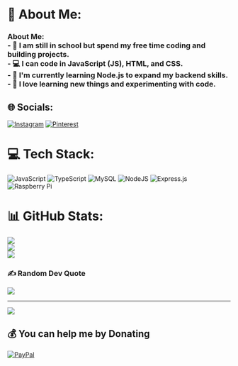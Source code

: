 # 💫 About Me:
### About Me:<br>- 🏫 I am still in school but spend my free time coding and building projects.<br>- 💻 I can code in **JavaScript (JS)**, **HTML**, and **CSS**.<br>- 🌱 I'm currently learning **Node.js** to expand my backend skills.<br>- 🚀 I love learning new things and experimenting with code.<br>


## 🌐 Socials:
[![Instagram](https://img.shields.io/badge/Instagram-%23E4405F.svg?logo=Instagram&logoColor=white)](https://instagram.com/rynz_ms) [![Pinterest](https://img.shields.io/badge/Pinterest-%23E60023.svg?logo=Pinterest&logoColor=white)](https://pinterest.com/sarayankheradvar) 

# 💻 Tech Stack:
![JavaScript](https://img.shields.io/badge/javascript-%23323330.svg?style=for-the-badge&logo=javascript&logoColor=%23F7DF1E) ![TypeScript](https://img.shields.io/badge/typescript-%23007ACC.svg?style=for-the-badge&logo=typescript&logoColor=white) ![MySQL](https://img.shields.io/badge/mysql-4479A1.svg?style=for-the-badge&logo=mysql&logoColor=white) ![NodeJS](https://img.shields.io/badge/node.js-6DA55F?style=for-the-badge&logo=node.js&logoColor=white) ![Express.js](https://img.shields.io/badge/express.js-%23404d59.svg?style=for-the-badge&logo=express&logoColor=%2361DAFB) ![Raspberry Pi](https://img.shields.io/badge/-RaspberryPi-C51A4A?style=for-the-badge&logo=Raspberry-Pi)
# 📊 GitHub Stats:
![](https://github-readme-stats.vercel.app/api?username=ryankhe&theme=dark&hide_border=true&include_all_commits=true&count_private=false)<br/>
![](https://github-readme-streak-stats.herokuapp.com/?user=ryankhe&theme=dark&hide_border=true)<br/>
![](https://github-readme-stats.vercel.app/api/top-langs/?username=ryankhe&theme=dark&hide_border=true&include_all_commits=true&count_private=false&layout=compact)

### ✍️ Random Dev Quote
![](https://quotes-github-readme.vercel.app/api?type=horizontal&theme=radical)

---
[![](https://visitcount.itsvg.in/api?id=ryankhe&icon=2&color=0)](https://visitcount.itsvg.in)

  ## 💰 You can help me by Donating
  [![PayPal](https://img.shields.io/badge/PayPal-00457C?style=for-the-badge&logo=paypal&logoColor=white)](https://paypal.me/RyanKheradvar) 

  
<!-- Proudly created with GPRM ( https://gprm.itsvg.in ) -->
